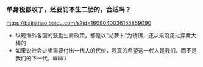 ### 单身税都收了，还要罚不生二胎的，合适吗？
https://baijiahao.baidu.com/s?id=1609040036155859090
- 纵观海外各国的鼓励生育政策，都是以“胡萝卜”为诱饵，还从来没见过挥舞大棒的
- 如果说社会进步需要付出一代人的代价，我真的希望这一代人是我们，而不是我们的下一代。`龖龖囗`